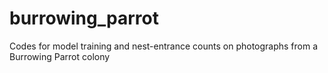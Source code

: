 # burrowing_parrot
Codes for model training and nest-entrance counts on photographs from a Burrowing Parrot colony
